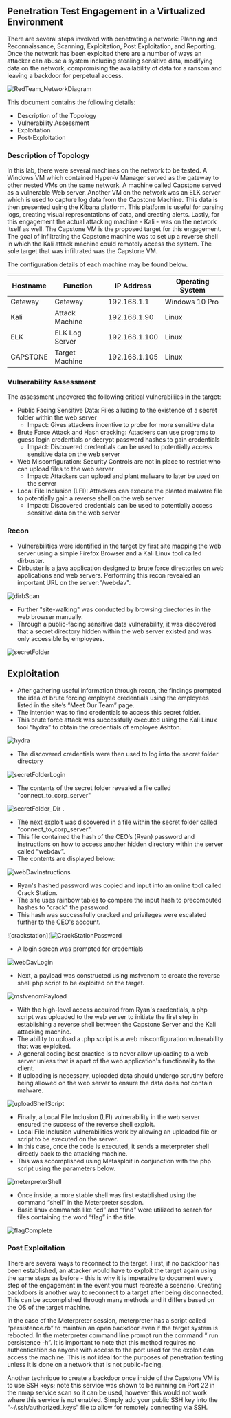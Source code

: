 ## Penetration Test Engagement in a Virtualized Environment

There are several steps involved with penetrating a network: Planning and Reconnaissance, Scanning, Exploitation, Post Exploitation, and Reporting. Once the network has been exploited there are a number of ways an attacker can abuse a system including stealing sensitive data, modifying data on the network, compromising the availability of data for a ransom and leaving a backdoor for perpetual access.

![RedTeam_NetworkDiagram](https://github.com/keeslonkf/Red-Team-vs.-Blue-Team/blob/39d081ca13b751d97885985216948dfe3114aa54/RedTeam_Images/network_topology.JPG)

This document contains the following details:
- Description of the Topology
- Vulnerability Assessment
- Exploitation
- Post-Exploitation

### Description of Topology

In this lab, there were several machines on the network to be tested. A Windows VM which contained Hyper-V Manager served as the gateway to other nested VMs on the same network. A machine called Capstone served as a vulnerable Web server. Another VM on the network was an ELK server which is used to capture log data from the Capstone Machine. This data is then presented using the Kibana platform. This platform is useful for parsing logs, creating visual representations of data, and creating alerts. Lastly, for this engagement the actual attacking machine - Kali - was on the network itself as well. The Capstone VM is the proposed target for this engagement. The goal of infiltrating the Capstone machine was to set up a reverse shell in which the Kali attack machine could remotely access the system. The sole target that was infiltrated was the Capstone VM.

The configuration details of each machine may be found below.

| Hostname | Function       | IP Address               | Operating System |
|----------|----------------|--------------------------|------------------|
| Gateway  | Gateway        | 192.168.1.1              | Windows 10 Pro   |
| Kali     | Attack Machine | 192.168.1.90             | Linux            |
| ELK      | ELK Log Server | 192.168.1.100            | Linux            |
| CAPSTONE | Target Machine | 192.168.1.105            | Linux            |

### Vulnerability Assessment

The assessment uncovered the following critical vulnerabiliies in the target:

- Public Facing Sensitive Data: Files alluding to the existence of a secret folder within the web server
  - Impact: Gives attackers incentive to probe for more sensitive data
- Brute Force Attack and Hash cracking: Attackers can use programs to guess login credentials or decrypt password hashes to gain credentials
  - Impact: Discovered credentials can be used to potentially access sensitive data on the web server
- Web Misconfiguration: Security Controls are not in place to restrict who can upload files to the web server
  - Impact: Attackers can upload and plant malware to later be used on the server
- Local File Inclusion (LFI): Attackers can execute the planted malware file to potentially gain a reverse shell on the web server
  - Impact: Discovered credentials can be used to potentially access sensitive data on the web server       

### Recon

- Vulnerabilities were identified in the target by first site mapping the web server using a simple Firefox Browser and a Kali Linux tool called dirbuster. 
- Dirbuster is a java application designed to brute force directories on web applications and web servers. Performing this recon revealed an important URL on the server:"/webdav".

![dirbScan](https://github.com/keeslonkf/Red-Team-vs.-Blue-Team/blob/39d081ca13b751d97885985216948dfe3114aa54/RedTeam_Images/dirbScan.JPG)

- Further "site-walking" was conducted by browsing directories in the web browser manually. 
- Through a public-facing sensitive data vulnerability, it was discovered that a secret directory hidden within the web server existed and was only accessible by employees.

![secretFolder](https://github.com/keeslonkf/Red-Team-vs.-Blue-Team/blob/39d081ca13b751d97885985216948dfe3114aa54/RedTeam_Images/secretFolder.JPG)

## Exploitation

- After gathering useful information through recon, the findings prompted the idea of brute forcing employee credentials using the employees listed in the site’s “Meet Our Team” page. 
- The intention was to find credentials to access this secret folder. 
- This brute force attack was successfully executed using the Kali Linux tool “hydra” to obtain the credentials of employee Ashton.

![hydra](https://github.com/keeslonkf/Red-Team-vs.-Blue-Team/blob/39d081ca13b751d97885985216948dfe3114aa54/RedTeam_Images/hydra.JPG)

- The discovered credentials were then used to log into the secret folder directory

![secretFolderLogin](https://github.com/keeslonkf/Red-Team-vs.-Blue-Team/blob/39d081ca13b751d97885985216948dfe3114aa54/RedTeam_Images/SecretFolderLogin.JPG) 

- The contents of the secret folder revealed a file called "connect_to_corp_server"

![secretFolder_Dir](https://github.com/keeslonkf/Red-Team-vs.-Blue-Team/blob/39d081ca13b751d97885985216948dfe3114aa54/RedTeam_Images/SecretFolderDirContents.JPG) . 

- The next exploit was discovered in a file within the secret folder called "connect_to_corp_server". 
- This file contained the hash of the CEO’s (Ryan) password and instructions on how to access another hidden directory within the server called “webdav”. 
- The contents are displayed below: 

![webDavInstructions](https://github.com/keeslonkf/Red-Team-vs.-Blue-Team/blob/39d081ca13b751d97885985216948dfe3114aa54/RedTeam_Images/webDavInstructions.JPG) 

- Ryan's hashed password was copied and input into an online tool called Crack Station. 
- The site uses rainbow tables to compare the input hash to precomputed hashes to "crack" the password. 
- This hash was successfully cracked and privileges were escalated further to the CEO's account. 

![crackstation](![CrackStationPassword](https://user-images.githubusercontent.com/94092268/185767062-adf60e79-6909-4b18-ab6b-170e1abd8066.JPG) 

- A login screen was prompted for credentials

![webDavLogin](https://github.com/keeslonkf/Red-Team-vs.-Blue-Team/blob/39d081ca13b751d97885985216948dfe3114aa54/RedTeam_Images/webDavLogin.JPG) 

- Next, a payload was constructed using msfvenom to create the reverse shell php script to be exploited on the target. 

![msfvenomPayload](https://github.com/keeslonkf/Red-Team-vs.-Blue-Team/blob/39d081ca13b751d97885985216948dfe3114aa54/RedTeam_Images/msfvenomPayload.JPG) 

- With the high-level access acquired from Ryan's credentials, a php script was uploaded to the web server to initiate the first step in establishing a reverse shell between the Capstone Server and the Kali attacking machine. 
- The ability to upload a .php script is a web misconfiguration vulnerability that was exploited. 
- A general coding best practice is to never allow uploading to a web server unless that is apart of the web application's functionality to the client. 
- If uploading is necessary, uploaded data should undergo scrutiny before being allowed on the web server to ensure the data does not contain malware. 

![uploadShellScript](https://github.com/keeslonkf/Red-Team-vs.-Blue-Team/blob/39d081ca13b751d97885985216948dfe3114aa54/RedTeam_Images/UploadShellScript.jpg)

- Finally, a Local File Inclusion (LFI) vulnerability in the web server ensured the success of the reverse shell exploit. 
- Local File Inclusion vulnerabilities work by allowing an uploaded file or script to be executed on the server. 
- In this case, once the code is executed, it sends a meterpreter shell directly back to the attacking machine. 
- This was accomplished using Metasploit in conjunction with the php script using the parameters below. 

![meterpreterShell](https://github.com/keeslonkf/Red-Team-vs.-Blue-Team/blob/39d081ca13b751d97885985216948dfe3114aa54/RedTeam_Images/meterpreterShell.JPG) 

- Once inside, a more stable shell was first established using the command “shell” in the Meterpreter session. 
- Basic linux commands like “cd” and “find” were utilized to search for files containing the word “flag” in the title.

![flagComplete](https://github.com/keeslonkf/Red-Team-vs.-Blue-Team/blob/39d081ca13b751d97885985216948dfe3114aa54/RedTeam_Images/flagComplete.JPG)

### Post Exploitation

There are several ways to reconnect to the target. First, if no backdoor has been established, an attacker would have to exploit the target again using the same steps as before - this is why it is imperative to document every step of the engagement in the event you must recreate a scenario. Creating backdoors is another way to reconnect to a target after being disconnected. This can be accomplished through many methods and it differs based on the OS of the target machine. 

In the case of the Meterpreter session, meterpreter has a script called “persistence.rb” to maintain an open backdoor even if the target system is rebooted. In the meterpreter command line prompt run the command “ run persistence -h”. It is important to note that this method requires no authentication so anyone with access to the port used for the exploit can access the machine. This is not ideal for the purposes of penetration testing unless it is done on a network that is not public-facing. 

Another technique to create a backdoor once inside of the Capstone VM is to use SSH keys; note this service was shown to be running on Port 22 in the nmap service scan so it can be used, however this would not work where this service is not enabled. Simply add your public SSH key into the “~/.ssh/authorized_keys” file to allow for remotely connecting via SSH. 
